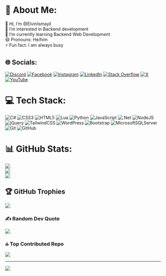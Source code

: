 # 💫 About Me:
👋 Hi, I’m @ElvinIsmayil<br>👀 I’m interested in Backend development<br>🌱 I’m currently learning Backend Web Development<br>😄 Pronouns: He/him<br>⚡ Fun fact: I am always busy


## 🌐 Socials:
[![Discord](https://img.shields.io/badge/Discord-%237289DA.svg?logo=discord&logoColor=white)](https://discord.gg/https://discord.gg/TTfPDAN5eG) [![Facebook](https://img.shields.io/badge/Facebook-%231877F2.svg?logo=Facebook&logoColor=white)](https://facebook.com/100042275979866) [![Instagram](https://img.shields.io/badge/Instagram-%23E4405F.svg?logo=Instagram&logoColor=white)](https://instagram.com/elvinismayil_7) [![LinkedIn](https://img.shields.io/badge/LinkedIn-%230077B5.svg?logo=linkedin&logoColor=white)](https://linkedin.com/in/ElvinIsmayil) [![Stack Overflow](https://img.shields.io/badge/-Stackoverflow-FE7A16?logo=stack-overflow&logoColor=white)](https://stackoverflow.com/users/29175647) [![X](https://img.shields.io/badge/X-black.svg?logo=X&logoColor=white)](https://x.com/elvinismayil_7) [![YouTube](https://img.shields.io/badge/YouTube-%23FF0000.svg?logo=YouTube&logoColor=white)](https://www.youtube.com/@ElvinIsmayilOfficial) 

# 💻 Tech Stack:
![C#](https://img.shields.io/badge/c%23-%23239120.svg?style=for-the-badge&logo=csharp&logoColor=white) ![CSS3](https://img.shields.io/badge/css3-%231572B6.svg?style=for-the-badge&logo=css3&logoColor=white) ![HTML5](https://img.shields.io/badge/html5-%23E34F26.svg?style=for-the-badge&logo=html5&logoColor=white) ![Lua](https://img.shields.io/badge/lua-%232C2D72.svg?style=for-the-badge&logo=lua&logoColor=white) ![Python](https://img.shields.io/badge/python-3670A0?style=for-the-badge&logo=python&logoColor=ffdd54) ![JavaScript](https://img.shields.io/badge/javascript-%23323330.svg?style=for-the-badge&logo=javascript&logoColor=%23F7DF1E) ![.Net](https://img.shields.io/badge/.NET-5C2D91?style=for-the-badge&logo=.net&logoColor=white) ![NodeJS](https://img.shields.io/badge/node.js-6DA55F?style=for-the-badge&logo=node.js&logoColor=white) ![jQuery](https://img.shields.io/badge/jquery-%230769AD.svg?style=for-the-badge&logo=jquery&logoColor=white) ![TailwindCSS](https://img.shields.io/badge/tailwindcss-%2338B2AC.svg?style=for-the-badge&logo=tailwind-css&logoColor=white) ![WordPress](https://img.shields.io/badge/WordPress-%23117AC9.svg?style=for-the-badge&logo=WordPress&logoColor=white) ![Bootstrap](https://img.shields.io/badge/bootstrap-%238511FA.svg?style=for-the-badge&logo=bootstrap&logoColor=white) ![MicrosoftSQLServer](https://img.shields.io/badge/Microsoft%20SQL%20Server-CC2927?style=for-the-badge&logo=microsoft%20sql%20server&logoColor=white) ![Git](https://img.shields.io/badge/git-%23F05033.svg?style=for-the-badge&logo=git&logoColor=white) ![GitHub](https://img.shields.io/badge/github-%23121011.svg?style=for-the-badge&logo=github&logoColor=white)
# 📊 GitHub Stats:
![](https://github-readme-stats.vercel.app/api?username=ElvinIsmayil&theme=algolia&hide_border=false&include_all_commits=true&count_private=true)<br/>
![](https://github-readme-streak-stats.herokuapp.com/?user=ElvinIsmayil&theme=algolia&hide_border=false)<br/>
![](https://github-readme-stats.vercel.app/api/top-langs/?username=ElvinIsmayil&theme=algolia&hide_border=false&include_all_commits=true&count_private=true&layout=compact)

## 🏆 GitHub Trophies
![](https://github-profile-trophy.vercel.app/?username=ElvinIsmayil&theme=algolia&no-frame=true&no-bg=false&margin-w=4)

### ✍️ Random Dev Quote
![](https://quotes-github-readme.vercel.app/api?type=horizontal&theme=radical)

### 🔝 Top Contributed Repo
![](https://github-contributor-stats.vercel.app/api?username=ElvinIsmayil&limit=5&theme=algolia&combine_all_yearly_contributions=true)

---
[![](https://visitcount.itsvg.in/api?id=ElvinIsmayil&icon=0&color=0)](https://visitcount.itsvg.in)

<!-- Proudly created with GPRM ( https://gprm.itsvg.in ) -->
